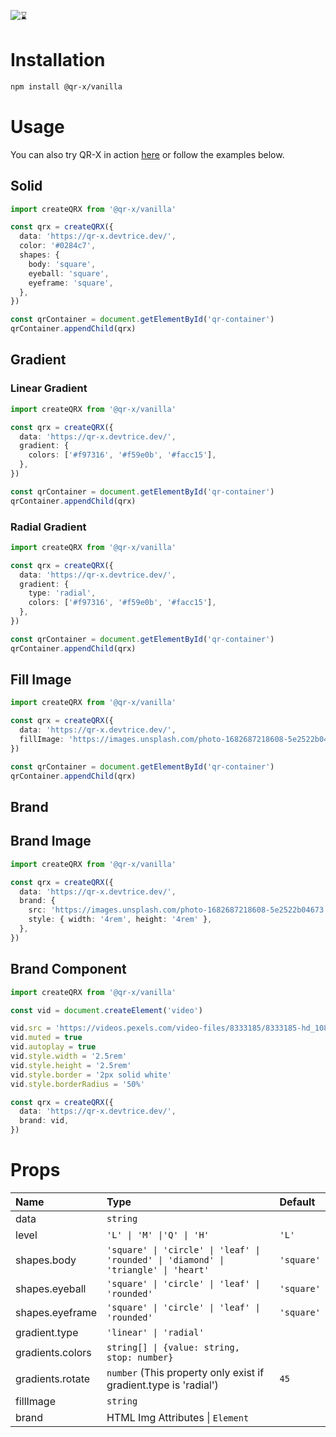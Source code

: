 ![⌛](https://github.com/devtrice/qr-x/assets/26962987/d97e00b9-ddf1-4af7-b1b4-35cd003492d8)

# Installation

```bash
npm install @qr-x/vanilla
```

# Usage

You can also try QR-X in action [here](https://qr-x.devtrice.dev/#playground) or follow the examples below.

## Solid

```ts
import createQRX from '@qr-x/vanilla'

const qrx = createQRX({
  data: 'https://qr-x.devtrice.dev/',
  color: '#0284c7',
  shapes: {
    body: 'square',
    eyeball: 'square',
    eyeframe: 'square',
  },
})

const qrContainer = document.getElementById('qr-container')
qrContainer.appendChild(qrx)
```

## Gradient

### Linear Gradient

```ts
import createQRX from '@qr-x/vanilla'

const qrx = createQRX({
  data: 'https://qr-x.devtrice.dev/',
  gradient: {
    colors: ['#f97316', '#f59e0b', '#facc15'],
  },
})

const qrContainer = document.getElementById('qr-container')
qrContainer.appendChild(qrx)
```

### Radial Gradient

```ts
import createQRX from '@qr-x/vanilla'

const qrx = createQRX({
  data: 'https://qr-x.devtrice.dev/',
  gradient: {
    type: 'radial',
    colors: ['#f97316', '#f59e0b', '#facc15'],
  },
})

const qrContainer = document.getElementById('qr-container')
qrContainer.appendChild(qrx)
```

## Fill Image

```ts
import createQRX from '@qr-x/vanilla'

const qrx = createQRX({
  data: 'https://qr-x.devtrice.dev/',
  fillImage: 'https://images.unsplash.com/photo-1682687218608-5e2522b04673',
})

const qrContainer = document.getElementById('qr-container')
qrContainer.appendChild(qrx)
```

## Brand

## Brand Image

```ts
import createQRX from '@qr-x/vanilla'

const qrx = createQRX({
  data: 'https://qr-x.devtrice.dev/',
  brand: {
    src: 'https://images.unsplash.com/photo-1682687218608-5e2522b04673',
    style: { width: '4rem', height: '4rem' },
  },
})
```

## Brand Component

```ts
import createQRX from '@qr-x/vanilla'

const vid = document.createElement('video')

vid.src = 'https://videos.pexels.com/video-files/8333185/8333185-hd_1080_1080_30fps.mp4'
vid.muted = true
vid.autoplay = true
vid.style.width = '2.5rem'
vid.style.height = '2.5rem'
vid.style.border = '2px solid white'
vid.style.borderRadius = '50%'

const qrx = createQRX({
  data: 'https://qr-x.devtrice.dev/',
  brand: vid,
})
```

# Props

| Name             | Type                                                                                | Default    |
| :--------------- | :---------------------------------------------------------------------------------- | :--------- |
| data             | `string`                                                                            |            |
| level            | `'L' \| 'M' \|'Q' \| 'H'`                                                           | `'L'`      |
| shapes.body      | `'square' \| 'circle' \| 'leaf' \| 'rounded' \| 'diamond' \| 'triangle' \| 'heart'` | `'square'` |
| shapes.eyeball   | `'square' \| 'circle' \| 'leaf' \| 'rounded'`                                       | `'square'` |
| shapes.eyeframe  | `'square' \| 'circle' \| 'leaf' \| 'rounded'`                                       | `'square'` |
| gradient.type    | `'linear' \| 'radial'`                                                              |            |
| gradients.colors | `string[] \| {value: string, stop: number}`                                         |            |
| gradients.rotate | `number` (This property only exist if gradient.type is 'radial')                    | `45`       |
| fillImage        | `string`                                                                            |            |
| brand            | HTML Img Attributes \| `Element`                                                    |            |
